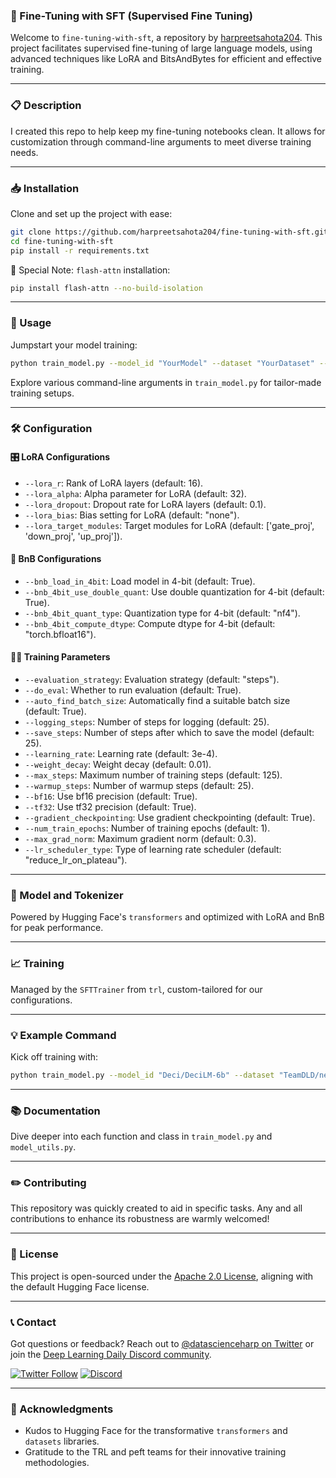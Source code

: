 ### 🚀 Fine-Tuning with SFT (Supervised Fine Tuning)

Welcome to `fine-tuning-with-sft`, a repository by [harpreetsahota204](https://github.com/harpreetsahota204). This project facilitates supervised fine-tuning of large language models, using advanced techniques like LoRA and BitsAndBytes for efficient and effective training.

---

### 📋 Description

I created this repo to help keep my fine-tuning notebooks clean. It allows for customization through command-line arguments to meet diverse training needs.

---

### 📥 Installation

Clone and set up the project with ease:

```bash
git clone https://github.com/harpreetsahota204/fine-tuning-with-sft.git
cd fine-tuning-with-sft
pip install -r requirements.txt
```

🚨 Special Note: `flash-attn` installation:

```bash
pip install flash-attn --no-build-isolation
```

---

### 🚀 Usage

Jumpstart your model training:

```bash
python train_model.py --model_id "YourModel" --dataset "YourDataset" --output_dir "./output"
```

Explore various command-line arguments in `train_model.py` for tailor-made training setups.

---

### 🛠️ Configuration

#### 🎛️ LoRA Configurations
- `--lora_r`: Rank of LoRA layers (default: 16).
- `--lora_alpha`: Alpha parameter for LoRA (default: 32).
- `--lora_dropout`: Dropout rate for LoRA layers (default: 0.1).
- `--lora_bias`: Bias setting for LoRA (default: "none").
- `--lora_target_modules`: Target modules for LoRA (default: ['gate_proj', 'down_proj', 'up_proj']).

#### 🔢 BnB Configurations
- `--bnb_load_in_4bit`: Load model in 4-bit (default: True).
- `--bnb_4bit_use_double_quant`: Use double quantization for 4-bit (default: True).
- `--bnb_4bit_quant_type`: Quantization type for 4-bit (default: "nf4").
- `--bnb_4bit_compute_dtype`: Compute dtype for 4-bit (default: "torch.bfloat16").

#### 🏋️‍♂️ Training Parameters
- `--evaluation_strategy`: Evaluation strategy (default: "steps").
- `--do_eval`: Whether to run evaluation (default: True).
- `--auto_find_batch_size`: Automatically find a suitable batch size (default: True).
- `--logging_steps`: Number of steps for logging (default: 25).
- `--save_steps`: Number of steps after which to save the model (default: 25).
- `--learning_rate`: Learning rate (default: 3e-4).
- `--weight_decay`: Weight decay (default: 0.01).
- `--max_steps`: Maximum number of training steps (default: 125).
- `--warmup_steps`: Number of warmup steps (default: 25).
- `--bf16`: Use bf16 precision (default: True).
- `--tf32`: Use tf32 precision (default: True).
- `--gradient_checkpointing`: Use gradient checkpointing (default: True).
- `--num_train_epochs`: Number of training epochs (default: 1).
- `--max_grad_norm`: Maximum gradient norm (default: 0.3).
- `--lr_scheduler_type`: Type of learning rate scheduler (default: "reduce_lr_on_plateau").


---

### 🤖 Model and Tokenizer

Powered by Hugging Face's `transformers` and optimized with LoRA and BnB for peak performance.

---

### 📈 Training

Managed by the `SFTTrainer` from `trl`, custom-tailored for our configurations.

---

### 💡 Example Command

Kick off training with:

```bash
python train_model.py --model_id "Deci/DeciLM-6b" --dataset "TeamDLD/neurips_challenge_dataset" --output_dir "./output" --lora_r 16 --lora_alpha 32
```

---

### 📚 Documentation

Dive deeper into each function and class in `train_model.py` and `model_utils.py`.

---

### ✏️ Contributing

This repository was quickly created to aid in specific tasks. Any and all contributions to enhance its robustness are warmly welcomed!

---

### 📄 License

This project is open-sourced under the [Apache 2.0 License](https://www.apache.org/licenses/LICENSE-2.0), aligning with the default Hugging Face license.

---

### 📞 Contact

Got questions or feedback? Reach out to [@datascienceharp on Twitter](https://twitter.com/datascienceharp) or join the [Deep Learning Daily Discord community](https://www.deeplearningdaily.community/).

[![Twitter Follow](https://img.shields.io/twitter/follow/datascienceharp?style=social)](https://twitter.com/datascienceharp)
[![Discord](https://img.shields.io/discord/1081284435405717566?label=join%20discord&logo=discord&style=social)](https://www.deeplearningdaily.community/)

---

### 🙏 Acknowledgments

- Kudos to Hugging Face for the transformative `transformers` and `datasets` libraries.
- Gratitude to the TRL and peft teams for their innovative training methodologies.

